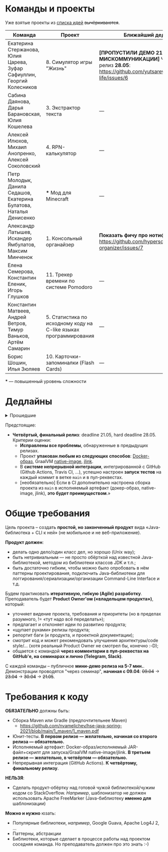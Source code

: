 Команды и проекты
=================

Уже взятые проекты из [списка идей](https://github.com/nvamelichev/hse-java-spring-2021/blob/main/project-ideas.md) ~~вычёркиваются~~.

| Команда | Проект | Ближайший дедлайн | GitHub | Балл за проект |
| ------- | ------ | ----------------- | ------ | -------------- |
| Екатерина Стержанова, <br> Юлия Царева, <br> Зуфар Сафиуллин, <br> Георгий Колесников | 8. Симулятор игры "Жизнь" | **[ПРОПУСТИЛИ ДЕМО 21.05 ИЗ-ЗА МИСКОММУНИКАЦИИ]** Четвёртый релиз **28.05**: https://github.com/yutsareva/game-of-life/issues/6 | [game-of-life](https://github.com/yutsareva/game-of-life) | 0.55 **предварительно** (штраф 0.05 за пропущенную из-за мискоммуникации демку 21 мая) |
| Сабина Даянова, <br> Дарья Барановская, <br> Юлия Кошелева | 3. Экстрактор текста | &mdash; | [text-extractor](https://github.com/sabinadayanova/text-extractor) | 0.6 (бонус 0.05 за CI &minus; штраф 0.05 за одну пропущенную демку) |
| Алексей Илюхов, <br> Михаил Анопренко, <br> Алексей Соколовский | 4. RPN-калькулятор | &mdash; | [rpn-calculator](https://github.com/livace/rpn-calculator) | 0.7 (бонус 0.05 за два исполняемых артефакта + бонус 0.05 за CI) |
| Петр Молодык, <br> Данила Седашов, <br> Екатерина Булатова, <br> Наталья Денисенко | **\*** Мод для Minecraft | &mdash; | [Minecraft Mod](https://github.com/pmolodyk/MinecraftFabricMod) | 0.7 (командный бонус 0.1 за сложный проект 😊) |
| Александр Латышев, <br> Искандер Ямбулатов, <br> Максим Минченок | 1. Консольный органайзер | **Показать фичу про нотификации 28.05**: https://github.com/hypersousage/console-organizer/issues/7 | [console-organizer](https://github.com/hypersousage/console-organizer) | 0.5 **предварительно** (бонус 0.05 за CI &minus; штраф 0.15 за три пропущенные демки) |
| Елена Семерова, <br> Константин Еленик, <br> Игорь Глушков | 11. Трекер времени по системе Pomodoro | &mdash; | [pomodoros](https://github.com/igoroogle/pomodoros) | 0.65 (бонус 0.05 за CI) |
| Константин Матвеев, <br> Андрей Ветров, <br> Тимур Ваньков, <br> Артём Самарин | 5. Статистика по исходному коду на C-like языках программирования | &mdash; | [code-statistics](https://github.com/vetand/code-statistics) | 0.75 (бонус 0.1 за выдающуюся командную работу + бонус 0.05 за CI) |
| Борис Шошин, <br> Илья Зюляев | 10. Карточки-запоминалки (Flash Cards) | &mdash; | [flash-cards](https://github.com/ilya2204/flash-cards) | 0.6 (бонусов нет) |

**\*** &mdash; повышенный уровень сложности

Дедлайны
=================
<details><summary>Прошедшие</summary>

- **Тема проекта:** soft deadline 24.02, hard deadline 03.03.
  - Идеи проектов: https://github.com/nvamelichev/hse-java-spring-2021/blob/main/project-ideas.md.
  - Можно взять свою тему (по согласованию с преподавателем)
  - **Сменить тему** можно до 03.03 включительно, если в команде большинство участников «за».
- **Проектная документация (Product Vision, User Stories):** soft deadline 26.02, hard deadline 05.03.
  - FAQ, как её писать: https://github.com/nvamelichev/hse-java-spring-2021/blob/main/requirements-faq.md
  - Product Vision:
    - https://leadstartup.ru/db/product-vision (Agile)
    - https://intuit.ru/studies/courses/2188/174/lecture/4724?page=2 (более формальный подход из методологий RUP и MSF)
  - User Stories:
    - https://ru.wikipedia.org/wiki/Пользовательские_истории (сухая теория)
    - https://pmclub.pro/articles/user-story-pora-primenyat-pravilno (немного практики)
- **К семинару 05.03, все темы проектов и документация должны быть утверждены**.
- **Модель предметной области:** soft deadline 26.03, hard deadline 04.04. Варианты представления модели:
  - CRC-карточки или иная модель системы "с высоты птичьего полёта"
  - Более подробная ОО-модель системы, одно из:
    - [**рекомендуется**] UML-диаграммы (Use Cases, Class, Sequence и/или Statechart) или [ECore](https://www.eclipse.org/ecoretools/overview.html), плюс краткий поясняющий текст, если необходимо.
      - Для работы с UML я рекомендую PlantUML, потому что у него удобный текстовый синтаксис. 
      - Но подойдёт любой редактор (ArgoUML, Violet, dia, MS Visio, ...)
    - Диаграммы произвольного вида ("буйство квадратиков и стрелочек" (c)) + краткий поясняющий текст
    - [не рекомендуется] Код на Java или псевдокод, если кода немного и он хорошо документирован (классы + методы без тел, все с документацией)
- **Первый релиз:** soft deadline 09.04, hard deadline 16.04.
  - Критерий оценки: «Код **локально собирается** в исполняемый JAR-файл с помощью Maven/Gradle. JAR-файл **успешно запускается** `java -jar <jarfile.jar>`. Покрыт **хотя бы один ключевой пользовательский сценарий (User Story)**. Наличие работающих юнит-тестов к первому релизу будет преимуществом»
- **Второй релиз:** soft deadline 23.04, hard deadline 30.04.
  - Критерий оценки: «Реализовано **хотя бы два пользовательских сценария (User Story)**: ключевой и дополнительный. **Появилась обработка ошибок и неожиданных ситуаций** (например, файл не найден). **Есть юнит-тесты для всех основных классов** (кроме классов консольных команд), и тестовое покрытие (line/statement) &mdash; 70% или выше.»
- **Третий релиз:** soft deadline 30.04, hard deadline 21.05.
  - Критерий оценки: «Реализованы **все пользовательские сценарии (User Story)**. Будет преимуществом (но не строго обязательно), если ваш проект **упакован любым из следующих способов**: [Docker-образ](https://github.com/nvamelichev/hse-java-spring-2021/blob/main/8_containers/demo/pom.xml#L60-L180), GraalVM [native-image](https://www.graalvm.org/reference-manual/native-image/), [jlink](https://medium.com/azulsystems/using-jlink-to-build-java-runtimes-for-non-modular-applications-9568c5e70ef4)).»
</details>

Предстоящие:
- **Четвёртый, финальный релиз**: deadline 21.05, hard deadline 28.05. Критерии оценки: 
    - **Исправлены все проблемы**, обнаруженные в предыдущих релизах. 
    - Проект **упакован любым из следующих способов**: [Docker-образ](https://github.com/nvamelichev/hse-java-spring-2021/blob/main/8_containers/demo/pom.xml#L60-L180), GraalVM [native-image](https://www.graalvm.org/reference-manual/native-image/), [jlink](https://medium.com/azulsystems/using-jlink-to-build-java-runtimes-for-non-modular-applications-9568c5e70ef4). 
    - В **системе непрерывной интеграции**, интегрированной с GitHub (Github Actions, Travis CI, ...), успешно настроен **запуск тестов** на каждый коммит в ветке `main` и в пул-реквестах. 
    - [необязательно] Если в CI дополнительно настроена сборка проекта из `main` в исполняемый артефакт (докер-образ, native-image, jlink), **это будет преимуществом**.»

Общие требования
================
Цель проекта – создать **простой, но законченный продукт** вида «Java-библиотека + CLI к ней» (не мобильное и не веб-приложение).

**Продукт должен**:
  * делать одно дело/один класс дел, но хорошо (Unix way);
  * быть нетривиальным — не просто обёрткой над известной Java-библиотекой, методом из библиотеки классов JDK и т.п.;
  * быть достаточно гибким, чтобы можно было опробовать в нём паттерны проектирования, подключить Java-библиотеки для логгирования/сериализации/организации Command-Line Interface и т.д.

Будем практиковать **итеративную, гибкую (Agile) разработку**. Преподаватель будет **Product Owner'ом («владельцем продукта»)**, который:
* уточняет видение проекта, требования и приоритеты (но в пределах разумного, != «тут надо всё переделать»);
* предлагает и отклоняет идеи по развитию продукта;
* «щупает руками» релизы продукта;
* репортит баги (и продукта, и проектной документации);
* смотрит код и может рекомендовать улучшения архитектуры/code style/... (хотя реальный Product Owner не смотрел бы, конечно :-D);
* общается с командой **через комментарии в пул-реквестах на GitHub'е, на семинарах и лично (Telegram, Slack)**.

С каждой команды – публичное **мини-демо релиза на 5-7 мин.**. Демонстрации проводятся "через семинар", **начиная с 09.04**: ~~09.04~~ -> ~~23.04~~ -> ~~30.04~~ -> ~~21.05~~.

Требования к коду
=================

**ОБЯЗАТЕЛЬНО** должны быть:
  * Сборка Maven или Gradle (предпочтительнее Maven)
    * https://github.com/nvamelichev/hse-java-spring-2021/blob/main/1_maven/1_maven.pdf
  * Юнит-тесты. **В первом релизе &mdash; желательно, начиная со второго релиза &mdash; обязательно.**
  * Исполняемый артефакт: Docker-образ/исполняемый JAR-файл+скрипт для запуска/GraalVM native-image/jlink. **В третьем релизе &mdash; желательно, в четвёртом &mdash; обязательно.**
  * Непрерывная интеграция (GitHub Actions). **К четвёртому, финальному релизу**.

**НЕЛЬЗЯ**:
  * Сделать продукт-обёртку над готовой чужой библиотекой/чужим кодом со StackOverflow. *Например*, шаблонизатор не должен использовать Apache FreeMarker (Java-библиотеку **именно для** шаблонизации)

**Можно и нужно** юзать:
  * Популярные библиотеки, *например*, Google Guava, Apache Log4J 2, &hellip;
  * Паттерны, абстракции
  * Библиотеки, которые сделает в процессе работы над проектом соседняя команда. Но преподаватель должен про это знать :-)
